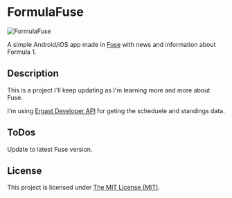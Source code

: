 # FormulaFuse
![FormulaFuse](http://i.imgur.com/UuBGeKY.png)

A simple Android/iOS app made in [Fuse](https://www.fusetools.com/) with news and information about Formula 1.

## Description
This is a project I'll keep updating as I'm learning more and more about Fuse.

I'm using [Ergast Developer API](http://ergast.com/mrd/) for geting the scheduele and standings data.

## ToDos
Update to latest Fuse version.


## License
This project is licensed under [The MIT License (MIT)](https://github.com/sanderdan/FormulaFuse/blob/master/LICENSE).
